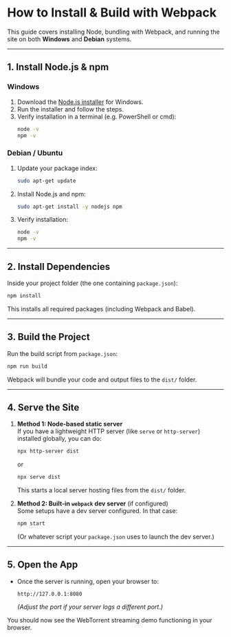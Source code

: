 # How to Install & Build with Webpack

This guide covers installing Node, bundling with Webpack, and running the site on both **Windows** and **Debian** systems.

---

## 1. Install Node.js & npm

### Windows
1. Download the [Node.js installer](https://nodejs.org/en/download/) for Windows.
2. Run the installer and follow the steps.
3. Verify installation in a terminal (e.g. PowerShell or cmd):
   ```bash
   node -v
   npm -v
   ```

### Debian / Ubuntu
1. Update your package index:
   ```bash
   sudo apt-get update
   ```
2. Install Node.js and npm:
   ```bash
   sudo apt-get install -y nodejs npm
   ```
3. Verify installation:
   ```bash
   node -v
   npm -v
   ```

---

## 2. Install Dependencies

Inside your project folder (the one containing `package.json`):

```bash
npm install
```

This installs all required packages (including Webpack and Babel).

---

## 3. Build the Project

Run the build script from `package.json`:

```bash
npm run build
```

Webpack will bundle your code and output files to the `dist/` folder.

---

## 4. Serve the Site

1. **Method 1: Node-based static server**  
   If you have a lightweight HTTP server (like `serve` or `http-server`) installed globally, you can do:
   ```bash
   npx http-server dist
   ```
   or
   ```bash
   npx serve dist
   ```
   This starts a local server hosting files from the `dist/` folder.

2. **Method 2: Built-in `webpack` dev server** (if configured)  
   Some setups have a dev server configured. In that case:
   ```bash
   npm start
   ```
   (Or whatever script your `package.json` uses to launch the dev server.)

---

## 5. Open the App

- Once the server is running, open your browser to:
  ```
  http://127.0.0.1:8080
  ```
  *(Adjust the port if your server logs a different port.)*

You should now see the WebTorrent streaming demo functioning in your browser.